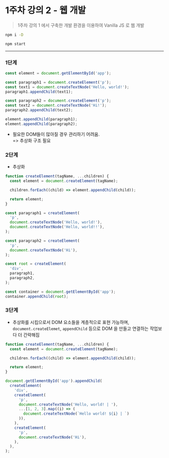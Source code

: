 # 1주차 강의 2 - 웹 개발

> 1주차 강의 1 에서 구축한 개발 환경을 이용하여 Vanilla JS 로 웹 개발

```sh
npm i -D
```

```sh
npm start
```

---

### 1단계
```js
const element = document.getElementById('app');

const paragraph1 = document.createElement('p');
const text1 = document.createTextNode('Hello, world!');
paragraph1.appendChild(text1);

const paragraph2 = document.createElement('p');
const text2 = document.createTextNode('Hi!');
paragraph2.appendChild(text2);

element.appendChild(paragraph1);
element.appendChild(paragraph2);
```
- 필요한 DOM들이 많아질 경우 관리하기 어려움.     
  => 추상화 구조 필요


### 2단계
- 추상화

```js
function createElement(tagName, ...children) {
  const element = document.createElement(tagName);

  children.forEach((child) => element.appendChild(child));

  return element;
}

const paragraph1 = createElement(
  'p',
  document.createTextNode('Hello, world!'),
  document.createTextNode('Hello, world!!'),
);

const paragraph2 = createElement(
  'p',
  document.createTextNode('Hi'),
);

const root = createElement(
  'div',
  paragraph1,
  paragraph2,
);

const container = document.getElementById('app');
container.appendChild(root);
```

### 3단계
- 추상화를 시킴으로서 DOM 요소들을 계층적으로 표현 가능하며,   
   `document.createElemet`, `appendChild` 등으로 DOM 을 만들고 연결하는 작업보다 더 간략해짐

```js
function createElement(tagName, ...children) {
  const element = document.createElement(tagName);

  children.forEach((child) => element.appendChild(child));

  return element;
}

document.getElementById('app').appendChild(
  createElement(
    'div',
    createElement(
      'p',
      document.createTextNode('Hello, world! | '),
      ...[1, 2, 3].map((i) => (
        document.createTextNode(`Hello world! ${i} | `)
      )),
    ),
    createElement(
      'p',
      document.createTextNode('Hi'),
    ),
  ),
);
```